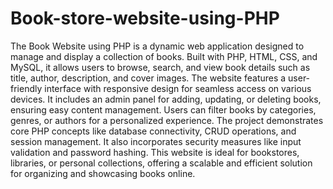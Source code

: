 # Book-store-website-using-PHP

The Book Website using PHP is a dynamic web application designed to manage and display a collection of books. Built with PHP, HTML, CSS, and MySQL, it allows users to browse, search, and view book details such as title, author, description, and cover images. The website features a user-friendly interface with responsive design for seamless access on various devices. It includes an admin panel for adding, updating, or deleting books, ensuring easy content management. Users can filter books by categories, genres, or authors for a personalized experience. The project demonstrates core PHP concepts like database connectivity, CRUD operations, and session management. It also incorporates security measures like input validation and password hashing. This website is ideal for bookstores, libraries, or personal collections, offering a scalable and efficient solution for organizing and showcasing books online.
